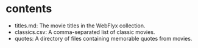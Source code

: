 # contents

* titles.md: The movie titles in the WebFlyx collection.
* classics.csv: A comma-separated list of classic movies.
* quotes: A directory of files containing memorable quotes from movies.
